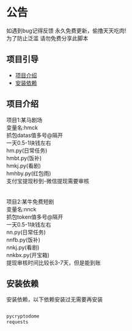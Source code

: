 # 公告

如遇到bug记得反馈 永久免费更新，偷撸天天吃肉!<br>
为了防止泛滥 请勿免费分享此脚本

## 项目引导

- [项目介绍](#项目介绍)
- [安装依赖](#安装依赖)

## 项目介绍
项目1:某马剧场<br>
变量名:hmck<br>
抓包datas值多号@隔开<br>
一天0.5-1块钱左右<br>
hm.py(日常任务)<br>
hmbt.py(饭补)<br>
hmkj.py(看剧)<br>
hmhby.py(红包雨)<br>
支付宝提现秒到-微信提现需要审核
<br>
<br>
<br>
项目2:某牛免费短剧<br>
变量名:nnck<br>
抓包token值多号@隔开<br>
一天0.5-1块钱左右<br>
nn.py(日常任务)<br>
nnfb.py(饭补)<br>
nnkj.py(看剧)<br>
nnkbx.py(开宝箱)<br>
提现审核时间比较长3-7天，但是能到账


## 安装依赖

安装依赖，以下依赖安装过无需要再安装


```bash

pycryptodome
requests

